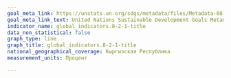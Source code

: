 ```yaml
---
goal_meta_link: https://unstats.un.org/sdgs/metadata/files/Metadata-08-02-01.pdf
goal_meta_link_text: United Nations Sustainable Development Goals Metadata (PDF 384 KB)
indicator_name: global_indicators.8-2-1-title
data_non_statistical: false
graph_type: line
graph_title: global_indicators.8-2-1-title
national_geographical_coverage: Кыргызская Республика
measurement_units: Процент

---
```

